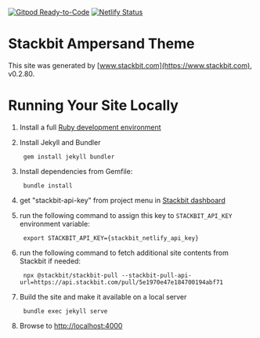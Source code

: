 [![Gitpod Ready-to-Code](https://img.shields.io/badge/Gitpod-Ready--to--Code-blue?logo=gitpod)](https://gitpod.io/#https://github.com/fyodorio/blue-elm) 
[![Netlify Status](https://api.netlify.com/api/v1/badges/80c0e002-e778-472d-baad-419898d38cb3/deploy-status)](https://app.netlify.com/sites/blue-elm-970e4/deploys)

# Stackbit Ampersand Theme

This site was generated by [www.stackbit.com](https://www.stackbit.com), v0.2.80.

# Running Your Site Locally

1. Install a full [Ruby development environment](https://jekyllrb.com/docs/installation/)

1. Install Jekyll and Bundler

        gem install jekyll bundler

1. Install dependencies from Gemfile:

        bundle install

1. get "stackbit-api-key" from project menu in [Stackbit dashboard](https://app.stackbit.com/dashboard)

1. run the following command to assign this key to `STACKBIT_API_KEY` environment variable:

        export STACKBIT_API_KEY={stackbit_netlify_api_key}

1. run the following command to fetch additional site contents from Stackbit if needed:

        npx @stackbit/stackbit-pull --stackbit-pull-api-url=https://api.stackbit.com/pull/5e1970e47e184700194abf71

1. Build the site and make it available on a local server

        bundle exec jekyll serve

1. Browse to [http://localhost:4000](http://localhost:4000)
